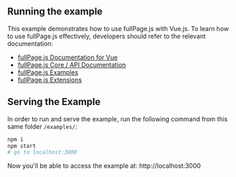 ## Running the example

This example demonstrates how to use fullPage.js with Vue.js. To learn how to use fullPage.js effectively, developers should refer to the relevant documentation:

- [fullPage.js Documentation for Vue](https://github.com/alvarotrigo/vue-fullpage.js?tab=readme-ov-file#vue-fullpagejs---official-vuejs-3-wrapper)
- [fullPage.js Core / API Documentation](https://alvarotrigo.com/fullPage/docs/)
- [fullPage.js Examples](https://alvarotrigo.com/fullPage/examples/)
- [fullPage.js Extensions](https://alvarotrigo.com/fullPage/extensions/)

## Serving the Example

In order to run and serve the example, run the following command from this same folder `/examples/`:

```sh
npm i
npm start
# go to localhost:3000
```

Now you'll be able to access the example at: http://localhost:3000